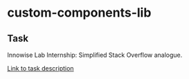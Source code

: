 # custom-components-lib

## Task

Innowise Lab Internship: Simplified Stack Overflow analogue.

[Link to task description](https://drive.google.com/file/d/1ZsAyDKE-n00akVzM7wut2GbFHtVPCiMu/view)
